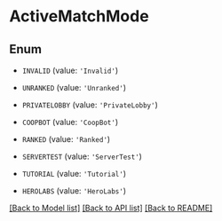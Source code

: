 # ActiveMatchMode


## Enum

* `INVALID` (value: `'Invalid'`)

* `UNRANKED` (value: `'Unranked'`)

* `PRIVATELOBBY` (value: `'PrivateLobby'`)

* `COOPBOT` (value: `'CoopBot'`)

* `RANKED` (value: `'Ranked'`)

* `SERVERTEST` (value: `'ServerTest'`)

* `TUTORIAL` (value: `'Tutorial'`)

* `HEROLABS` (value: `'HeroLabs'`)

[[Back to Model list]](../README.md#documentation-for-models) [[Back to API list]](../README.md#documentation-for-api-endpoints) [[Back to README]](../README.md)


